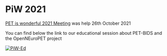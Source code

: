 # PiW 2021

[PET is wonderful 2021 Meeting](https://petiswonderful.org/) was help 26th October 2021  

You can find below the link to our educational session about PET-BIDS and the OpenNEuroPET project

[![PiW-Ed](https://github.com/openneuropet/outreach/blob/main/PET-Is-Wonderful2021/PiW_screenshot.png)](https://media.ed.ac.uk/media/1_toxhh24o "PiW 2021 PET BIDS and the OpenNeuroPET project")  
